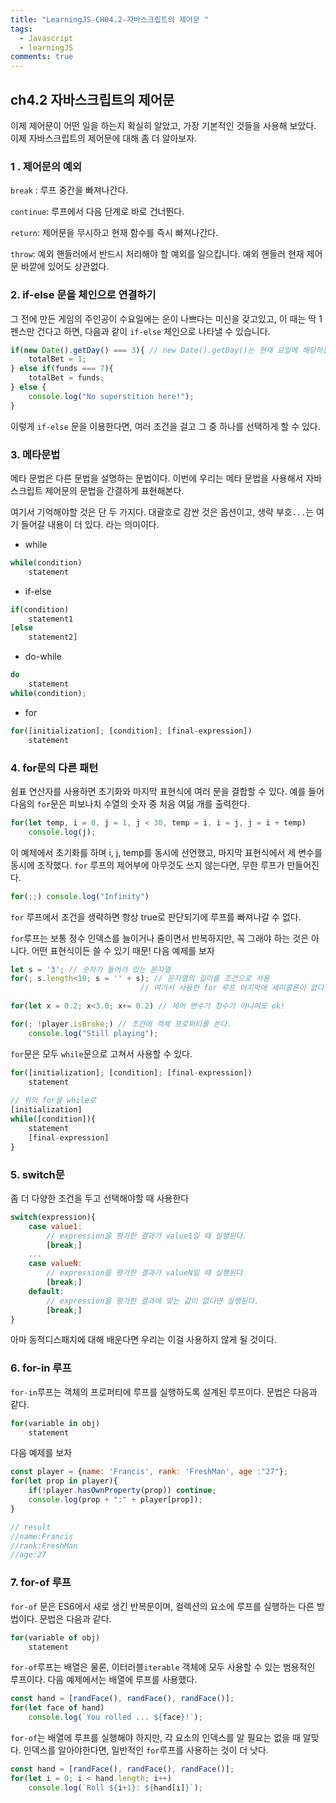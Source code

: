 ```yaml
---
title: "LearningJS-CH04.2-자바스크립트의 제어문 "
tags:
  - Javascript
  - learningJS
comments: true
---
```


## ch4.2 자바스크립트의 제어문

이제 제어문이 어떤 일을 하는지 확실히 알았고, 가장 기본적인 것들을 사용해 보았다. 이제 자바스크립트의 제어문에 대해 좀 더 알아보자.

### 1 . 제어문의 예외

`break` : 루프 중간을 빠져나간다.

`continue`: 루프에서 다음 단계로 바로 건너뛴다.

`return`: 제어문을 무시하고 현재 함수를 즉시 빠져나간다.

`throw`: 예외 핸들러에서 반드시 처리해야 할 예외를 일으킵니다. 예외 핸들러 현재 제어문 바깥에 있어도 상관없다.

### 2. if-else 문을 체인으로 연결하기

그 전에 만든 게임의 주인공이 수요일에는 운이 나쁘다는 미신을 갖고있고, 이 때는 딱 1펜스만 건다고 하면, 다음과 같이 `if-else` 체인으로 나타낼 수 있습니다.

```javascript
if(new Date().getDay() === 3){ // new Date().getDay()는 현재 요일에 해당하는 숫자를 반환한다. 0은 일요일이다.
    totalBet = 1;
} else if(funds === 7){
    totalBet = funds;
} else {
    console.log("No superstition here!");
}
```

이렇게 `if-else` 문을 이용한다면, 여러 조건을 걸고 그 중 하나를 선택하게 할 수 있다. 

### 3. 메타문법

메타 문법은 다른 문법을 설명하는 문법이다. 이번에 우리는 메타 문법을 사용해서 자바스크립트 제어문의 문법을 간결하게 표현해본다. 

여기서 기억해야할 것은 단 두 가지다. 대괄호로 감싼 것은 옵션이고, 생략 부호`...`는 여기 들어갈 내용이 더 있다. 라는 의미이다.

* while

```javascript
while(condition)
    statement
```

* if-else

```javascript
if(condition)
    statement1
[else
	statement2]
```

* do-while

```javascript
do
    statement
while(condition);
```

* for

```javascript
for([initialization]; [condition]; [final-expression])
    statement
```



### 4. for문의 다른 패턴

쉼표 연산자를 사용하면 초기화와 마지막 표현식에 여러 문을 결합할 수 있다. 예를 들어 다음의 `for`문은 피보나치 수열의 숫자 중 처음 여덞 개를 출력한다.

```javascript
for(let temp, i = 0, j = 1, j < 30, temp = i, i = j, j = i + temp)
    console.log(j);
```

이 예제에서 초기화를 하며 i, j, temp를 동시에 선언했고, 마지막 표현식에서 세 변수를 동시에 조작했다. `for` 루프의 제어부에 아무것도 쓰지 않는다면, 무한 루프가 만들어진다.

```javascript
for(;;) console.log("Infinity")
```

`for` 루프에서 조건을 생략하면 항상 true로 판단되기에 루프를 빠져나갈 수 없다.

`for`루프는 보통 정수 인덱스를 늘이거나 줄이면서 반복하지만, 꼭 그래야 하는 것은 아니다. 어떤 표현식이든 쓸 수 있기 때문! 다음 예제를 보자

```javascript
let s = '3'; // 숫자가 들어가 있는 문자열
for(; s.length<10; s = '' + s); // 문자열의 길이를 조건으로 사용
							 // 여기서 사용한 for 루프 마지막에 세미콜론이 없다면, 에러가 발생한다.

for(let x = 0.2; x<3.0; x+= 0.2) // 제어 변수가 정수가 아니여도 ok!

for(; !player.isBroke;) // 조건에 객체 프로퍼티를 쓴다.
    console.log("Still playing");
```

`for`문은 모두 `while`문으로 고쳐서 사용할 수 있다.

```javascript
for([initialization]; [condition]; [final-expression])
    statement
    
// 위의 for을 while로
[initialization]
while([condition]){
    statement
    [final-expression]
}
```



### 5. switch문

좀 더 다양한 조건을 두고 선택해야할 때 사용한다

```javascript
switch(expression){
    case value1:
        // expression을 평가한 결과가 value1일 때 실행된다.
        [break;]
    ...
    case valueN:
        // expression을 평가한 결과가 valueN일 때 실행된다
        [break;]
    default:
        // expression을 평가한 결과에 맞는 값이 없다면 실행된다.
        [break;]
}
```

아마 동적디스패치에 대해 배운다면 우리는 이걸 사용하지 않게 될 것이다.

### 6. for-in 루프

`for-in`루프는 객체의 프로퍼티에 루프를 실행하도록 설계된 루프이다. 문법은 다음과 같다.

```javascript
for(variable in obj)
    statement
```

다음 예제를 보자

```javascript
const player = {name: 'Francis', rank: 'FreshMan', age :"27"};
for(let prop in player){
    if(!player.hasOwnProperty(prop)) continue;
    console.log(prop + ":" + player[prop]);
}

// result
//name:Francis
//rank:FreshMan
//age:27
```

### 7. for-of 루프

`for-of` 문은 ES6에서 새로 생긴 반복문이며, 컬렉션의 요소에 루프를 실행하는 다른 방법이다. 문법은 다음과 같다.

```javascript
for(variable of obj)
    statement
```

`for-of`루프는 배열은 물론, 이터러블`iterable` 객체에 모두 사용할 수 있는 범용적인 루프이다. 다음 예제에서는 배열에 루프를 사용했다.

```javascript
const hand = [randFace(), randFace(), randFace()];
for(let face of hand)
    console.log(`You rolled ... ${face}!`);
```

`for-of`는 배열에 루프를 실행해야 하지만, 각 요소의 인덱스를 알 필요는 없을 때 알맞다. 인덱스를 알아야한다면, 일반적인 `for`루프를 사용하는 것이 더 낫다.

```javascript
const hand = [randFace(), randFace(), randFace()];
for(let i = 0; i < hand.length; i++)
    console.log(`Roll ${i+1}: ${hand[i]}`);
```

